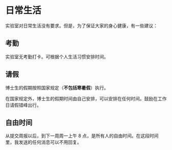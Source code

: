 # 日常生活

实验室对日常生活没有要求。但是，为了保证大家的身心健康，有一些建议：

## 考勤

实验室无考勤打卡。可根据个人生活习惯安排时间。

## 请假

博士生的假期按照国家规定（**不包括寒暑假**）执行。

在国家规定外，博士生的假期时间由自己安排，可以安排在任何时间。鼓励在工作日请假错峰出行。

## 自由时间

从提交周报以后，到下一周周一上午 8 点，是所有人的自由时间。在这段时间里，我发送的任何消息可以不用回复。
